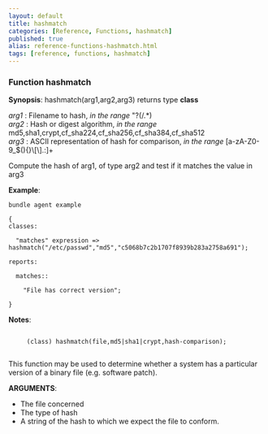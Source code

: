 ```yaml
---
layout: default
title: hashmatch
categories: [Reference, Functions, hashmatch]
published: true
alias: reference-functions-hashmatch.html
tags: [reference, functions, hashmatch]
---
```


### Function hashmatch

**Synopsis**: hashmatch(arg1,arg2,arg3) returns type **class**

  
 *arg1* : Filename to hash, *in the range* "?(/.\*)   
 *arg2* : Hash or digest algorithm, *in the range*
md5,sha1,crypt,cf\_sha224,cf\_sha256,cf\_sha384,cf\_sha512   
 *arg3* : ASCII representation of hash for comparison, *in the range*
[a-zA-Z0-9\_\$(){}\\[\\].:]+   

Compute the hash of arg1, of type arg2 and test if it matches the value
in arg3

**Example**:  
   

```cf3
bundle agent example

{     
classes:

  "matches" expression => hashmatch("/etc/passwd","md5","c5068b7c2b1707f8939b283a2758a691");

reports:

  matches::

    "File has correct version";

}
```

**Notes**:  
   

```cf3
     
     (class) hashmatch(file,md5|sha1|crypt,hash-comparison);
     
```

This function may be used to determine whether a system has a particular
version of a binary file (e.g. software patch).

**ARGUMENTS**:

-   The file concerned
-   The type of hash
-   A string of the hash to which we expect the file to conform.
